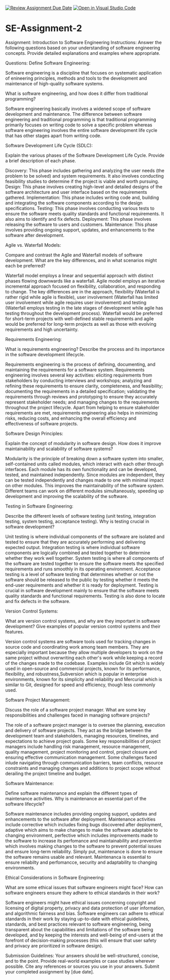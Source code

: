 [![Review Assignment Due Date](https://classroom.github.com/assets/deadline-readme-button-24ddc0f5d75046c5622901739e7c5dd533143b0c8e959d652212380cedb1ea36.svg)](https://classroom.github.com/a/-ucQIGTc)
[![Open in Visual Studio Code](https://classroom.github.com/assets/open-in-vscode-718a45dd9cf7e7f842a935f5ebbe5719a5e09af4491e668f4dbf3b35d5cca122.svg)](https://classroom.github.com/online_ide?assignment_repo_id=15236268&assignment_repo_type=AssignmentRepo)
# SE-Assignment-2
Assignment: Introduction to Software Engineering
Instructions:
Answer the following questions based on your understanding of software engineering concepts. Provide detailed explanations and examples where appropriate.

Questions:
Define Software Engineering:

Software engineering is a discipline that focuses on systematic application of enineering principles, methods and tools to the development and maintenance of high-quality software systems.

What is software engineering, and how does it differ from traditional programming?

Software engineering basically involves a widened scope of software development and maintenance. The difference between software engineering and traditional programming is that traditional programming primarily focuses on writing code to solve a specific problem whereas software engineering involves the entire software development life cycle that has other stages apart from writing code.

Software Development Life Cycle (SDLC):

Explain the various phases of the Software Development Life Cycle. Provide a brief description of each phase.

Discovery: This phase includes gathering and analyzing the user needs (the problem to be solved) and system requirements.  It also involves conducting feasibility studies to determine if the project is viable and worth pursuing.
Design: This phase involves creating high-level and detailed designs of the software architecture and user interface      based on the requirements gathered.
Implementation: This phase includes writing code and, building and integrating the software components according to the design specifications. 
Testing: This phase involves conducting various tests to ensure the software meets quality standards and functional requirements. It also aims to identify and fix defects.
Deployment: This phase involves releasing the software to users and customers.
Maintenance: This phase involves providing ongoing support, updates, and enhancements to the software after development.

Agile vs. Waterfall Models:

Compare and contrast the Agile and Waterfall models of software development. What are the key differences, and in what scenarios might each be preferred?

Waterfall model employs a linear and sequential approach with distinct phases flowing downwards like a waterfall. Agile model employs an iterative incremental approach focused on flexibility, collaboration, and responding to change. 
The key differences are in the approach, flexibility (Waterfall is rather rigid while agile is flexible), user involvement (Waterfall has limited user involvement while agile requires user involvement) and testing  (Waterfall employs testing in the late stages of development while agile has testing throughout the development process). 
Waterfall would be preferred for short-term projects with well-defined stable requirements and agile would be preferred for long-term projects as well as those with evolving requirements and high uncertainty.

Requirements Engineering:

What is requirements engineering? Describe the process and its importance in the software development lifecycle.

Requirements engineering is the process of defining, documenting, and maintaining the requirements for a software system.
Requirements engineering involves several key activities: eliciting requirements from stakeholders by conducting interviews and workshops; analyzing and refining these requirements to ensure clarity, completeness, and feasibility; documenting the requirements in a detailed specification; validating the requirements through reviews and prototyping to ensure they accurately represent stakeholder needs; and managing changes to the requirements throughout the project lifecycle. 
Apart from helping to ensure stakeholder requirements are met, requirements engineering also helps in minimizing risks, reducing costs, and enhancing the overall efficiency and effectiveness of software projects.

Software Design Principles:

Explain the concept of modularity in software design. How does it improve maintainability and scalability of software systems?

Modularity is the principle of breaking down a software system into smaller, self-contained units called modules, which interact with each other through interfaces. Each module has its own functionality and can be developed, tested, and maintained independently. 
Since modules are independent, they can be tested independently and changes made to one with minimal impact on other modules. This improves the maintainability of the software system. Different teams can work on different modules simultaneously, speeding up development and improving the scalability of the software.

Testing in Software Engineering:

Describe the different levels of software testing (unit testing, integration testing, system testing, acceptance testing). Why is testing crucial in software development?

Unit testing is where individual components of the software are isolated and tested to ensure that they are accurately performing and delivering expected output.
Integration testing is where individual software components are logically combined and tested together to determine whether they work well together.
System testing is where all components of the software are tested together to ensure the software meets the specified requirements and runs smoothly in its operating environment.
Acceptance testing is a level of software testing that determines whether or not the software should be released to the public by testing whether it meets the end-user requirements and whether it is ready for deployment.
Testing is crucial in software development mainly to ensure that the software meets quality standards and functional requirements. Testing is also done to locate and fix defects in the software.

Version Control Systems:

What are version control systems, and why are they important in software development? Give examples of popular version control systems and their features.

Version control systems are software tools used for tracking changes in source code and coordinating work among team members. They are especially important because they allow multiple developers to work on the same project without overwriting each other's work while keeping a record of the changes made to the codebase.
Examples include Git which is widely used in open-source and commercial projects, known for its performance, flexibility, and robustness,Subversion which is popular in enterprise environments, known for its simplicity and reliability and Mercurial which is similar to Git, designed for speed and efficiency, though less commonly used.

Software Project Management:

Discuss the role of a software project manager. What are some key responsibilities and challenges faced in managing software projects?

The role of a software project manager is to oversee the planning, execution and delivery of software projects. They act as the bridge between the development team and stakeholders, managing resources, timelines, and expectations to achieve project goals. 
Some key responsibilities of project managers include handling risk management, resource management, quality management, project monitoring and control, project closure and ensuring effective communication management.
Some challenges faced inlude navigating through communication barriers, team conflicts, resource constraints and managing changes and additions to project scope without derailing the project timeline and budget.

Software Maintenance:

Define software maintenance and explain the different types of maintenance activities. Why is maintenance an essential part of the software lifecycle?

Software maintenance includes providing ongoing support, updates and enhancements to the software after deployment. Maintenance activities include corrective which includes fixing bugs discovered after deployment, adaptive which aims to make changes to make the software adaptable to changing environment, perfective which includes improvements made to the software to increase its perfomance and maintainability and preventive which involves making changes to the software to prevent potential issues and ensure long-term reliability.
Simply put, maintenance is done to ensure the software remains usable and relevant. Maintenanca is essential to ensure reliabilty and perfomancce, security and adaptability to changing environments.

Ethical Considerations in Software Engineering:

What are some ethical issues that software engineers might face? How can software engineers ensure they adhere to ethical standards in their work?

Software engineers might have ethical issues concerning copyright and licensing of digital property, privacy and data protection of user information, and algorithmic fairness and bias.
Software engineers can adhere to ethical standards in their work by staying up-to-date with ethical guidelines, standards, and best practices relevant to software engineering, being transparent about the capabilities and limitations of the software being developed, and by keeping the interests and well-being of end-users at the forefront of decision-making processes (this will ensure that user safety and privacy are prioritized in software design).

Submission Guidelines:
Your answers should be well-structured, concise, and to the point.
Provide real-world examples or case studies wherever possible.
Cite any references or sources you use in your answers.
Submit your completed assignment by [due date].
